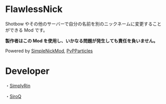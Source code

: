 # FlawlessNick
Shotbow やその他のサーバーで自分の名前を別のニックネームに変更することができる Mod です。

**製作者はこの Mod を使用し、いかなる問題が発生しても責任を負いません。**

Powered by [SimpleNickMod](https://github.com/SimplyRin/SimpleNickMod), [PvPParticles](https://github.com/SiroQ/PvPParticles)

# Developer
・[SimplyRin](https://www.simplyrin.net/)

・[SiroQ](https://siro.work/)
